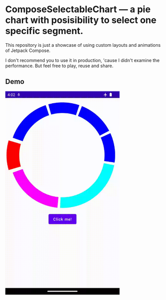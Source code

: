 # ComposeSelectableChart — a pie chart with posisibility to select one specific segment.

This repository is just a showcase of using custom layouts and animations of Jetpack Compose.

I don't recommend you to use it in production, 'cause I didn't examine the performance.
But feel free to play, reuse and share.


## Demo
<img src="https://github.com/dm-uporov/ComposeSelectableChart/blob/master/demo.gif" width="360" height="640" />
